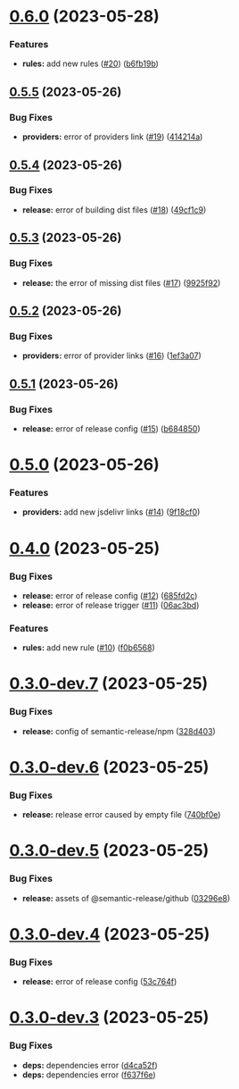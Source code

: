 # [0.6.0](https://github.com/onemoon/rule-sets/compare/v0.5.5...v0.6.0) (2023-05-28)


### Features

* **rules:** add new rules ([#20](https://github.com/onemoon/rule-sets/issues/20)) ([b6fb19b](https://github.com/onemoon/rule-sets/commit/b6fb19bff74822e82883426f29adf0d91866309a))

## [0.5.5](https://github.com/onemoon/rule-sets/compare/v0.5.4...v0.5.5) (2023-05-26)


### Bug Fixes

* **providers:** error of providers link ([#19](https://github.com/onemoon/rule-sets/issues/19)) ([414214a](https://github.com/onemoon/rule-sets/commit/414214a876a1265553e428b2f018f21d9cc873e5))

## [0.5.4](https://github.com/onemoon/rule-sets/compare/v0.5.3...v0.5.4) (2023-05-26)


### Bug Fixes

* **release:** error of building dist files ([#18](https://github.com/onemoon/rule-sets/issues/18)) ([49cf1c9](https://github.com/onemoon/rule-sets/commit/49cf1c9427f2e5d42ad7ecf491d4c8261165d7c8))

## [0.5.3](https://github.com/onemoon/rule-sets/compare/v0.5.2...v0.5.3) (2023-05-26)


### Bug Fixes

* **release:** the error of missing dist files ([#17](https://github.com/onemoon/rule-sets/issues/17)) ([9925f92](https://github.com/onemoon/rule-sets/commit/9925f92c1bd1fcb5b19bad64982ab497ce5f9070))

## [0.5.2](https://github.com/onemoon/rule-sets/compare/v0.5.1...v0.5.2) (2023-05-26)


### Bug Fixes

* **providers:** error of provider links ([#16](https://github.com/onemoon/rule-sets/issues/16)) ([1ef3a07](https://github.com/onemoon/rule-sets/commit/1ef3a07fa55ea1a34716dde125294ba9d0cb7fe6))

## [0.5.1](https://github.com/onemoon/rule-sets/compare/v0.5.0...v0.5.1) (2023-05-26)


### Bug Fixes

* **release:** error of release config ([#15](https://github.com/onemoon/rule-sets/issues/15)) ([b684850](https://github.com/onemoon/rule-sets/commit/b684850a185cfa24d2f23a24b53f3e9d3cc21ccb))

# [0.5.0](https://github.com/onemoon/rule-sets/compare/v0.4.0...v0.5.0) (2023-05-26)


### Features

* **providers:** add new jsdelivr links  ([#14](https://github.com/onemoon/rule-sets/issues/14)) ([9f18cf0](https://github.com/onemoon/rule-sets/commit/9f18cf0a47adc29a4510a27857ced0e2870721e6))

# [0.4.0](https://github.com/onemoon/rule-sets/compare/v0.3.0...v0.4.0) (2023-05-25)


### Bug Fixes

* **release:** error of release config ([#12](https://github.com/onemoon/rule-sets/issues/12)) ([685fd2c](https://github.com/onemoon/rule-sets/commit/685fd2c4fb12078302bbb8786841f478d69c9b3a))
* **release:** error of release trigger ([#11](https://github.com/onemoon/rule-sets/issues/11)) ([06ac3bd](https://github.com/onemoon/rule-sets/commit/06ac3bd0986cf143a593ec1fb26ba16337eb728a))


### Features

* **rules:** add new rule ([#10](https://github.com/onemoon/rule-sets/issues/10)) ([f0b6568](https://github.com/onemoon/rule-sets/commit/f0b6568f0dfced5cd9bef2e69f9af4d3a0c96469))

# [0.3.0-dev.7](https://github.com/onemoon/rule-sets/compare/v0.3.0-dev.6...v0.3.0-dev.7) (2023-05-25)


### Bug Fixes

* **release:** config of semantic-release/npm ([328d403](https://github.com/onemoon/rule-sets/commit/328d4034d06cb7b80de4d4353f6a7d98775298fe))

# [0.3.0-dev.6](https://github.com/onemoon/rule-sets/compare/v0.3.0-dev.5...v0.3.0-dev.6) (2023-05-25)


### Bug Fixes

* **release:** release error caused by empty file ([740bf0e](https://github.com/onemoon/rule-sets/commit/740bf0ea590bc822d269d08518109efdcd1fd597))

# [0.3.0-dev.5](https://github.com/onemoon/rule-sets/compare/v0.3.0-dev.4...v0.3.0-dev.5) (2023-05-25)


### Bug Fixes

* **release:** assets of @semantic-release/github ([03296e8](https://github.com/onemoon/rule-sets/commit/03296e8e8d0b11ea984cfeec019284f6df375828))

# [0.3.0-dev.4](https://github.com/onemoon/rule-sets/compare/v0.3.0-dev.3...v0.3.0-dev.4) (2023-05-25)


### Bug Fixes

* **release:** error of release config ([53c764f](https://github.com/onemoon/rule-sets/commit/53c764fc8d923c01a3d3415d0904aade312b65b8))

# [0.3.0-dev.3](https://github.com/onemoon/rule-sets/compare/v0.3.0-dev.2...v0.3.0-dev.3) (2023-05-25)


### Bug Fixes

* **deps:** dependencies error ([d4ca52f](https://github.com/onemoon/rule-sets/commit/d4ca52f2eb6b0a95bed383c1acf479cc59af1839))
* **deps:** dependencies error ([f637f6e](https://github.com/onemoon/rule-sets/commit/f637f6ecff1339c1db60386d20266960555593d5))
